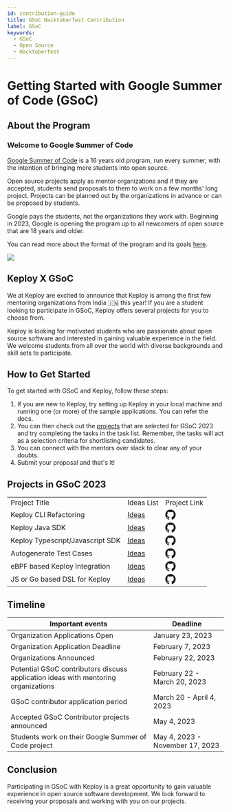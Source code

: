 ```yaml
---
id: contribution-guide
title: GSoC Hacktoberfest Contribution
label: GSoC
keywords:
  - GSoC
  - Open Source
  - Hacktoberfest
---
```


# Getting Started with Google Summer of Code (GSoC)

## About the Program

### Welcome to Google Summer of Code

[Google Summer of Code](https://summerofcode.withgoogle.com/) is a 16 years old program, run every summer, with the
intention of bringing more students into open source.

Open source projects apply as mentor organizations and if they are accepted, students send proposals to them to work on
a few months' long project. Projects can be planned out by the organizations in advance or can be proposed by students.

Google pays the students, not the organizations they work with. Beginning in 2023, Google is opening the program up to
all newcomers of open source that are 18 years and older.

You can read more about the format of the program and its goals [here](https://google.github.io/gsocguides/mentor/).

<img src="/docs/img/gsoc-banner.png"/>

## Keploy X GSoC

We at Keploy are excited to announce that Keploy is among the first few mentoring organizations from India 🇮🇳 this
year! If you are a student looking to participate in GSoC, Keploy offers several projects for you to choose from.

Keploy is looking for motivated students who are passionate about open source software and interested in gaining
valuable experience in the field. We welcome students from all over the world with diverse backgrounds and skill sets to
participate.

## How to Get Started

To get started with GSoC and Keploy, follow these steps:

1. If you are new to Keploy, try setting up Keploy in your local machine and running one (or more) of the sample
   applications. You can refer the docs.
2. You can then check out the [projects](#projects-in-gsoc-2023) that are selected for GSoC 2023 and try completing the tasks in the
   task list. Remember, the tasks will act as a selection criteria for shortlisting candidates.
3. You can connect with the mentors over slack to clear any of your doubts.
4. Submit your proposal and that's it!

## Projects in GSoC 2023

<table>
  <tr>
    <td>Project Title</td>
    <td>Ideas List</td>
    <td>Project Link</td>
  </tr>
  <tr>
    <td>Keploy CLI Refactoring</td>
    <td><a href="https://github.com/keploy/gsoc/tree/main/2023#1-keploy-cli-refactoring" alt='Idea List'>Ideas</a></td>
    <td ><a style={{display:"flex",justifyContent:"center",alignItems:"center"}} href="https://github.com/keploy/keploy"  alt="project link">
    <svg xmlns="http://www.w3.org/2000/svg" viewBox="0 0 24 24" fill="currentColor" width="24px" height="24px">
        <path d="M12 .3c-6.63 0-12 5.37-12 12 0 5.3 3.438 9.8 8.205 11.385.6.11.82-.258.82-.577 0-.285-.01-1.04-.015-2.04-3.338.724-4.042-1.61-4.042-1.61-.546-1.387-1.333-1.758-1.333-1.758-1.09-.746.083-.73.083-.73 1.205.085 1.838 1.236 1.838 1.236 1.07 1.835 2.809 1.304 3.495.997.108-.776.417-1.305.76-1.605-2.665-.3-5.466-1.332-5.466-5.93 0-1.31.465-2.385 1.236-3.22-.135-.302-.54-1.523.105-3.176 0 0 1.005-.322 3.3 1.23.96-.267 1.98-.399 3-.405 1.02.006 2.04.138 3 .405 2.28-1.552 3.285-1.23 3.285-1.23.645 1.653.24 2.874.12 3.176.765.835 1.23 1.91 1.23 3.22 0 4.61-2.805 5.625-5.475 5.92.42.36.81 1.096.81 2.215 0 1.604-.015 2.894-.015 3.284 0 .315.21.688.825.576 4.77-1.585 8.205-6.086 8.205-11.385 0-6.63-5.37-12-12-12z"/>
</svg>
</a></td>
  </tr>
  <tr>
    <td>Keploy Java SDK</td>
    <td><a href="https://github.com/keploy/gsoc/tree/main/2023#2-keploy-java-sdk" alt="Ideas Lst">Ideas</a></td>
    <td><a style={{display:"flex",justifyContent:"center",alignItems:"center"}} href="https://github.com/keploy/java-sdk"  alt="project link">
       <svg xmlns="http://www.w3.org/2000/svg" viewBox="0 0 24 24" fill="currentColor" width="24px" height="24px">
        <path d="M12 .3c-6.63 0-12 5.37-12 12 0 5.3 3.438 9.8 8.205 11.385.6.11.82-.258.82-.577 0-.285-.01-1.04-.015-2.04-3.338.724-4.042-1.61-4.042-1.61-.546-1.387-1.333-1.758-1.333-1.758-1.09-.746.083-.73.083-.73 1.205.085 1.838 1.236 1.838 1.236 1.07 1.835 2.809 1.304 3.495.997.108-.776.417-1.305.76-1.605-2.665-.3-5.466-1.332-5.466-5.93 0-1.31.465-2.385 1.236-3.22-.135-.302-.54-1.523.105-3.176 0 0 1.005-.322 3.3 1.23.96-.267 1.98-.399 3-.405 1.02.006 2.04.138 3 .405 2.28-1.552 3.285-1.23 3.285-1.23.645 1.653.24 2.874.12 3.176.765.835 1.23 1.91 1.23 3.22 0 4.61-2.805 5.625-5.475 5.92.42.36.81 1.096.81 2.215 0 1.604-.015 2.894-.015 3.284 0 .315.21.688.825.576 4.77-1.585 8.205-6.086 8.205-11.385 0-6.63-5.37-12-12-12z"/>
</svg> 
    </a></td>
  </tr>
  <tr>
    <td>Keploy Typescript/Javascript SDK</td>
    <td><a href="https://github.com/keploy/gsoc/tree/main/2023#3-keploy-typescriptjavascript-sdk" alt="Ideas Lst">Ideas</a></td>
    <td><a style={{display:"flex",justifyContent:"center",alignItems:"center"}} href="https://github.com/keploy/typescript-sdk"  alt="project link">
        <svg xmlns="http://www.w3.org/2000/svg" viewBox="0 0 24 24" fill="currentColor" width="24px" height="24px">
        <path d="M12 .3c-6.63 0-12 5.37-12 12 0 5.3 3.438 9.8 8.205 11.385.6.11.82-.258.82-.577 0-.285-.01-1.04-.015-2.04-3.338.724-4.042-1.61-4.042-1.61-.546-1.387-1.333-1.758-1.333-1.758-1.09-.746.083-.73.083-.73 1.205.085 1.838 1.236 1.838 1.236 1.07 1.835 2.809 1.304 3.495.997.108-.776.417-1.305.76-1.605-2.665-.3-5.466-1.332-5.466-5.93 0-1.31.465-2.385 1.236-3.22-.135-.302-.54-1.523.105-3.176 0 0 1.005-.322 3.3 1.23.96-.267 1.98-.399 3-.405 1.02.006 2.04.138 3 .405 2.28-1.552 3.285-1.23 3.285-1.23.645 1.653.24 2.874.12 3.176.765.835 1.23 1.91 1.23 3.22 0 4.61-2.805 5.625-5.475 5.92.42.36.81 1.096.81 2.215 0 1.604-.015 2.894-.015 3.284 0 .315.21.688.825.576 4.77-1.585 8.205-6.086 8.205-11.385 0-6.63-5.37-12-12-12z"/>
</svg>
    </a></td>
  </tr>
  <tr>
    <td>Autogenerate Test Cases</td>
    <td><a href="https://github.com/keploy/gsoc/tree/main/2023#3-keploy-typescriptjavascript-sdk" alt="Ideas Lst">Ideas</a></td>
    <td><a style={{display:"flex",justifyContent:"center",alignItems:"center"}} href="https://github.com/keploy/keploy/issues/24"  alt="project link">
        <svg xmlns="http://www.w3.org/2000/svg" viewBox="0 0 24 24" fill="currentColor" width="24px" height="24px">
        <path d="M12 .3c-6.63 0-12 5.37-12 12 0 5.3 3.438 9.8 8.205 11.385.6.11.82-.258.82-.577 0-.285-.01-1.04-.015-2.04-3.338.724-4.042-1.61-4.042-1.61-.546-1.387-1.333-1.758-1.333-1.758-1.09-.746.083-.73.083-.73 1.205.085 1.838 1.236 1.838 1.236 1.07 1.835 2.809 1.304 3.495.997.108-.776.417-1.305.76-1.605-2.665-.3-5.466-1.332-5.466-5.93 0-1.31.465-2.385 1.236-3.22-.135-.302-.54-1.523.105-3.176 0 0 1.005-.322 3.3 1.23.96-.267 1.98-.399 3-.405 1.02.006 2.04.138 3 .405 2.28-1.552 3.285-1.23 3.285-1.23.645 1.653.24 2.874.12 3.176.765.835 1.23 1.91 1.23 3.22 0 4.61-2.805 5.625-5.475 5.92.42.36.81 1.096.81 2.215 0 1.604-.015 2.894-.015 3.284 0 .315.21.688.825.576 4.77-1.585 8.205-6.086 8.205-11.385 0-6.63-5.37-12-12-12z"/>
</svg></a></td>
  </tr>
  <tr>
    <td>eBPF based Keploy Integration</td>
    <td><a href="https://github.com/keploy/gsoc/tree/main/2023#5-ebpf-based-keploy-integration" alt="Ideas Lst">Ideas</a></td>
    <td><a style={{display:"flex",justifyContent:"center",alignItems:"center"}} href="https://github.com/keploy/keploy"  alt="project link">
      <svg xmlns="http://www.w3.org/2000/svg" viewBox="0 0 24 24" fill="currentColor" width="24px" height="24px">
        <path d="M12 .3c-6.63 0-12 5.37-12 12 0 5.3 3.438 9.8 8.205 11.385.6.11.82-.258.82-.577 0-.285-.01-1.04-.015-2.04-3.338.724-4.042-1.61-4.042-1.61-.546-1.387-1.333-1.758-1.333-1.758-1.09-.746.083-.73.083-.73 1.205.085 1.838 1.236 1.838 1.236 1.07 1.835 2.809 1.304 3.495.997.108-.776.417-1.305.76-1.605-2.665-.3-5.466-1.332-5.466-5.93 0-1.31.465-2.385 1.236-3.22-.135-.302-.54-1.523.105-3.176 0 0 1.005-.322 3.3 1.23.96-.267 1.98-.399 3-.405 1.02.006 2.04.138 3 .405 2.28-1.552 3.285-1.23 3.285-1.23.645 1.653.24 2.874.12 3.176.765.835 1.23 1.91 1.23 3.22 0 4.61-2.805 5.625-5.475 5.92.42.36.81 1.096.81 2.215 0 1.604-.015 2.894-.015 3.284 0 .315.21.688.825.576 4.77-1.585 8.205-6.086 8.205-11.385 0-6.63-5.37-12-12-12z"/>
</svg></a></td>
  </tr>
  <tr>
    <td>JS or Go based DSL for Keploy</td>
    <td><a href="https://github.com/keploy/gsoc/tree/main/2023#6-js-or-go-based-dsl-for-keploy" alt="Ideas Lst">Ideas</a></td>
    <td><a style={{display:"flex",justifyContent:"center",alignItems:"center"}} href="https://github.com/keploy/keploy"  alt="project link">
      <svg xmlns="http://www.w3.org/2000/svg" viewBox="0 0 24 24" fill="currentColor" width="24px" height="24px">
        <path d="M12 .3c-6.63 0-12 5.37-12 12 0 5.3 3.438 9.8 8.205 11.385.6.11.82-.258.82-.577 0-.285-.01-1.04-.015-2.04-3.338.724-4.042-1.61-4.042-1.61-.546-1.387-1.333-1.758-1.333-1.758-1.09-.746.083-.73.083-.73 1.205.085 1.838 1.236 1.838 1.236 1.07 1.835 2.809 1.304 3.495.997.108-.776.417-1.305.76-1.605-2.665-.3-5.466-1.332-5.466-5.93 0-1.31.465-2.385 1.236-3.22-.135-.302-.54-1.523.105-3.176 0 0 1.005-.322 3.3 1.23.96-.267 1.98-.399 3-.405 1.02.006 2.04.138 3 .405 2.28-1.552 3.285-1.23 3.285-1.23.645 1.653.24 2.874.12 3.176.765.835 1.23 1.91 1.23 3.22 0 4.61-2.805 5.625-5.475 5.92.42.36.81 1.096.81 2.215 0 1.604-.015 2.894-.015 3.284 0 .315.21.688.825.576 4.77-1.585 8.205-6.086 8.205-11.385 0-6.63-5.37-12-12-12z"/>
</svg></a></td>
  </tr>
</table>

<!-- ## Code Contribution Guidelines

When contributing to a Keploy project, please follow these guidelines:

- Fork the repository and create a new branch for your work.
- Write clear and concise commit messages.
- Follow the project's coding style and conventions.
- Write tests for your code and ensure they pass.
- Create a pull request and describe your changes in detail.

## Non-Code Contribution Guidelines

Non-code contributions to a Keploy project are also valuable. Some examples of non-code contributions include:

- Documentation: improving project documentation or writing new documentation.
- Translation: translating project documentation or software into a different language.
- Outreach: helping to promote the project to a wider audience.
- Design: creating logos, icons, or other design elements for the project.

If you are interested in making a non-code contribution to a Keploy project, please reach out to the project mentors to discuss how you can best contribute. -->

## Timeline

| Important events                                                                   | Deadline                        |
| ---------------------------------------------------------------------------------- | ------------------------------- |
| Organization Applications Open                                                     | January 23, 2023                |
| Organization Application Deadline                                                  | February 7, 2023                |
| Organizations Announced                                                            | February 22, 2023               |
| Potential GSoC contributors discuss application ideas with mentoring organizations | February 22 - March 20, 2023    |
| GSoC contributor application period                                                | March 20 - April 4, 2023        |
| Accepted GSoC Contributor projects announced                                       | May 4, 2023                     |
| Students work on their Google Summer of Code project                               | May 4, 2023 - November 17, 2023 |

## Conclusion

Participating in GSoC with Keploy is a great opportunity to gain valuable experience in open source software
development. We look forward to receiving your proposals and working with you on our projects.
